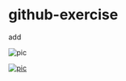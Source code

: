 # github-exercise

add


![pic](http://s.nx.com/s2/game/Tera/site/gallery/wallpaper/wallpaper_1024/bg_wallpaper25.jpg)

[![pic](http://mblogthumb3.phinf.naver.net/20151227_242/footman5_1451169253817xkr2k_JPEG/yy-tera_m02.jpg?type=w2)](https://youtu.be/xqB-5hqdmDQ)















